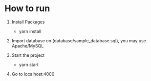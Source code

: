 # How to run

1. Install Packages
    - yarn install

2. Import database on (database/sample_database.sql), you may use Apache/MySQL

3. Start the project
    - yarn start

4. Go to localhost:4000
